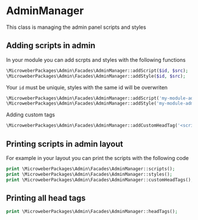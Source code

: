 
# AdminManager

This class is managing the admin panel scripts and styles

## Adding scripts in admin

In your module you can add scrpts and styles with the following functions

```php
\MicroweberPackages\Admin\Facades\AdminManager::addScript($id, $src);
\MicroweberPackages\Admin\Facades\AdminManager::addStyle($id, $src);
```

Your `id` must be uniquie, styles with the same id will be overwriten 

```php
\MicroweberPackages\Admin\Facades\AdminManager::addScript('my-module-admin-js', module_url() . 'my-module/js/admin.js');
\MicroweberPackages\Admin\Facades\AdminManager::addStyle('my-module-admin-css', module_url() . 'my-module/css/admin.css');
```

Adding custom tags

```php
\MicroweberPackages\Admin\Facades\AdminManager::addCustomHeadTag('<script>alert("ok")</script>');
```

## Printing scripts in admin layout 

For example in your layout you can print the scripts with the following code

 ```php
print \MicroweberPackages\Admin\Facades\AdminManager::scripts();    
print \MicroweberPackages\Admin\Facades\AdminManager::styles();    
print \MicroweberPackages\Admin\Facades\AdminManager::customHeadTags();    
```


## Printing all head tags 
  
 ```php
print \MicroweberPackages\Admin\Facades\AdminManager::headTags();    
```

 

